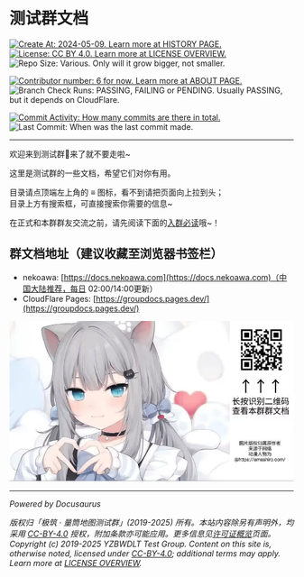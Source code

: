 # 测试群文档

[![Create At: 2024-05-09. Learn more at HISTORY PAGE.](https://img.shields.io/github/created-at/PumpkinJui/groupdocs?style=for-the-badge&logo=github&logoColor=white&color=477DB2)](about/history.md)
[![License: CC BY 4.0. Learn more at LICENSE OVERVIEW.](https://img.shields.io/github/license/PumpkinJui/groupdocs?style=for-the-badge&logo=creativecommons&logoColor=white&color=477DB2)](about/license_overview_zh.md)
![Repo Size: Various. Only will it grow bigger, not smaller.](https://img.shields.io/github/repo-size/PumpkinJui/groupdocs?style=for-the-badge&logo=gitbook&logoColor=white&color=477DB2)

[![Contributor number: 6 for now. Learn more at ABOUT PAGE.](https://img.shields.io/github/contributors-anon/PumpkinJui/groupdocs?style=for-the-badge&logo=tencentqq&logoColor=white)](about/README.md)
![Branch Check Runs: PASSING, FAILING or PENDING. Usually PASSING, but it depends on CloudFlare.](https://img.shields.io/github/check-runs/PumpkinJui/groupdocs/main?style=for-the-badge&logo=cloudflare&logoColor=white)

[![Commit Activity: How many commits are there in total.](https://img.shields.io/github/commit-activity/t/PumpkinJui/groupdocs?style=for-the-badge&color=yellow)](https://github.com/PumpkinJui/groupdocs/commits/main/)
![Last Commit: When was the last commit made.](https://img.shields.io/github/last-commit/PumpkinJui/groupdocs?display_timestamp=author&style=for-the-badge&color=yellow)

---

欢迎来到测试群👋来了就不要走啦~

这里是测试群的一些文档，希望它们对你有用。

目录请点顶端左上角的 ≡ 图标，看不到请把页面向上拉到头；  
目录上方有搜索框，可直接搜索你需要的信息~

在正式和本群群友交流之前，请先阅读下面的[入群必读](./docs/rules/encounter)哦~！

## 群文档地址（建议收藏至浏览器书签栏）

- nekoawa: [https://docs.nekoawa.com](https://docs.nekoawa.com)（中国大陆推荐，每日 02:00/14:00更新）
- CloudFlare Pages: [https://groupdocs.pages.dev/](https://groupdocs.pages.dev/)

![扫码查看群文档](assets/readme.jpg)

---

*Powered by Docusaurus* <!-- markdownlint-disable-line MD036 -->

*版权归「极筑 · 量筒地图测试群」(2019-2025) 所有。本站内容除另有声明外，均采用 [CC-BY-4.0](https://creativecommons.org/licenses/by/4.0/deed.zh-hans) 授权，附加条款亦可能应用。更多信息见[许可证概览](about/license_overview_zh.md)页面。*  
*Copyright (c) 2019-2025 YZBWDLT Test Group. Content on this site is, otherwise noted, licensed under [CC-BY-4.0](https://creativecommons.org/licenses/by/4.0/deed.en); additional terms may apply. Learn more at [LICENSE OVERVIEW](about/license_overview_en.md).*